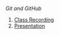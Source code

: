 *Git and GitHub*
  1. [Class Recording](https://s3.amazonaws.com/cds-cda/Working+with+Teams+(Git+and+GitHub)-20160321+1703-1.arf.zip)
  2. [Presentation](https://s3.amazonaws.com/cds-cda/Data+Academy-+Git+and+Github.pdf)